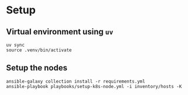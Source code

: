# Setup

## Virtual environment using `uv`
```
uv sync
source .venv/bin/activate
```

## Setup the nodes
```
ansible-galaxy collection install -r requirements.yml
ansible-playbook playbooks/setup-k8s-node.yml -i inventory/hosts -K
```
